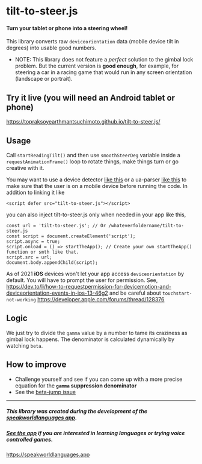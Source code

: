 # tilt-to-steer.js
#### Turn your tablet or phone into a steering wheel!
This library converts raw `deviceorientation` data (mobile device tilt in degrees) into usable good numbers.

- NOTE: This library does not feature a *perfect* solution to the gimbal lock problem. But the current version is **good enough**, for example, for steering a car in a racing game that would run in any screen orientation (landscape or portrait).

## **Try it live** (you will need an Android tablet or phone)

https://topraksoyearthmantsuchimoto.github.io/tilt-to-steer.js/
  
## Usage
Call `startReadingTilt()` and then use `smoothSteerDeg` variable inside a `requestAnimationFrame()` loop to rotate things, make things turn or go creative with it.  
  
You may want to use a device detector [like this](https://github.com/PoeHaH/devicedetector) or a ua-parser [like this](https://github.com/faisalman/ua-parser-js) to make sure that the user is on a mobile device before running the code.
In addition to linking it like

    <script defer src="tilt-to-steer.js"></script>
    
you can also inject tilt-to-steer.js only when needed in your app like this,

    const url = 'tilt-to-steer.js'; // Or /whateverfoldername/tilt-to-steer.js
    const script = document.createElement('script');
    script.async = true;
    script.onload = () => startTheApp(); // Create your own startTheApp() function or smth like that.
    script.src = url;
    document.body.appendChild(script);
    
As of 2021 **iOS** devices won't let your app access `deviceorientation` by default.
You will have to prompt the user for permission.
See,
https://dev.to/li/how-to-requestpermission-for-devicemotion-and-deviceorientation-events-in-ios-13-46g2
and be careful about `touchstart-not-working`
https://developer.apple.com/forums/thread/128376

## Logic
We just try to divide the `gamma` value by a number to tame its craziness as gimbal lock happens. The denominator is calculated dynamically by watching `beta`.

## How to improve
  - Challenge yourself and see if you can come up with a more precise equation for the __`gamma` suppression denominator__ 
  - See the [beta-jump issue](https://github.com/TopraksoyEarthmanTsuchimoto/tilt-to-steer.js/issues/2)
___
##### This library was created during the development of the [speakworldlanguages app](https://github.com/speakworldlanguages).
##### [See the app](https://speakworldlanguages.app) if you are interested in learning languages or trying voice controlled games.
https://speakworldlanguages.app
